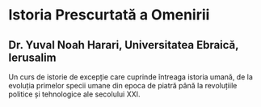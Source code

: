 # Istoria Prescurtată a Omenirii
## Dr. Yuval Noah Harari, Universitatea Ebraică, Ierusalim
Un curs de istorie de excepție care cuprinde întreaga istoria umană, de la evoluția primelor specii umane din epoca de piatră până la revoluțiile politice și tehnologice ale secolului XXI.

